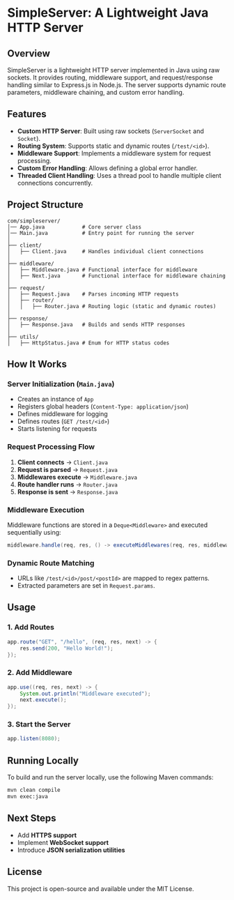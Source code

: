 # SimpleServer: A Lightweight Java HTTP Server

## Overview

SimpleServer is a lightweight HTTP server implemented in Java using raw sockets. It provides routing, middleware support, and request/response handling similar to Express.js in Node.js. The server supports dynamic route parameters, middleware chaining, and custom error handling.

## Features

- **Custom HTTP Server**: Built using raw sockets (`ServerSocket` and `Socket`).
- **Routing System**: Supports static and dynamic routes (`/test/<id>`).
- **Middleware Support**: Implements a middleware system for request processing.
- **Custom Error Handling**: Allows defining a global error handler.
- **Threaded Client Handling**: Uses a thread pool to handle multiple client connections concurrently.

## Project Structure

```
com/simpleserver/
│── App.java            # Core server class
│── Main.java           # Entry point for running the server
│
├── client/
│   ├── Client.java     # Handles individual client connections
│
├── middleware/
│   ├── Middleware.java # Functional interface for middleware
│   ├── Next.java       # Functional interface for middleware chaining
│
├── request/
│   ├── Request.java    # Parses incoming HTTP requests
│   ├── router/
│   │   ├── Router.java # Routing logic (static and dynamic routes)
│
├── response/
│   ├── Response.java   # Builds and sends HTTP responses
│
├── utils/
│   ├── HttpStatus.java # Enum for HTTP status codes
```

## How It Works

### Server Initialization (`Main.java`)

- Creates an instance of `App`
- Registers global headers (`Content-Type: application/json`)
- Defines middleware for logging
- Defines routes (`GET /test/<id>`)
- Starts listening for requests

### Request Processing Flow

1. **Client connects** → `Client.java`
2. **Request is parsed** → `Request.java`
3. **Middlewares execute** → `Middleware.java`
4. **Route handler runs** → `Router.java`
5. **Response is sent** → `Response.java`

### Middleware Execution

Middleware functions are stored in a `Deque<Middleware>` and executed sequentially using:

```java
middleware.handle(req, res, () -> executeMiddlewares(req, res, middlewares));
```

### Dynamic Route Matching

- URLs like `/test/<id>/post/<postId>` are mapped to regex patterns.
- Extracted parameters are set in `Request.params`.

## Usage

### 1. Add Routes

```java
app.route("GET", "/hello", (req, res, next) -> {
    res.send(200, "Hello World!");
});
```

### 2. Add Middleware

```java
app.use((req, res, next) -> {
    System.out.println("Middleware executed");
    next.execute();
});
```

### 3. Start the Server

```java
app.listen(8080);
```

## Running Locally

To build and run the server locally, use the following Maven commands:

```sh
mvn clean compile
mvn exec:java
```

## Next Steps

- Add **HTTPS support**
- Implement **WebSocket support**
- Introduce **JSON serialization utilities**

## License

This project is open-source and available under the MIT License.
